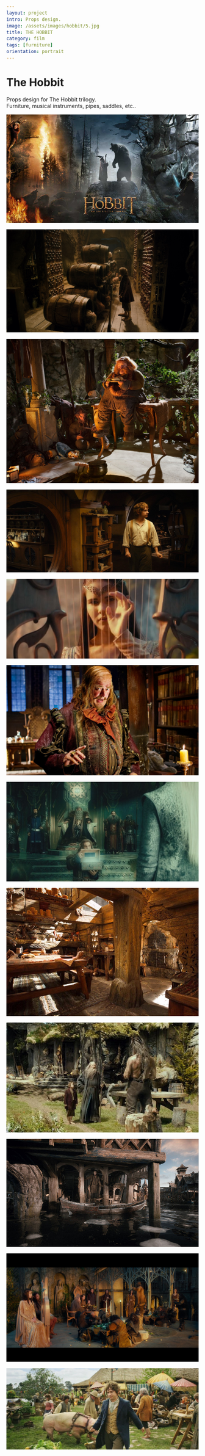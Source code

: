 ```yaml
---
layout: project
intro: Props design.  
image: /assets/images/hobbit/5.jpg
title: THE HOBBIT
category: film
tags: [furniture]
orientation: portrait
---
```


# The Hobbit

Props design for The Hobbit trilogy. <br>
Furniture, musical instruments, pipes, saddles, etc..

![](/assets/images/hobbit/0.jpeg)

![](/assets/images/hobbit/1.jpg)

![](/assets/images/hobbit/2.jpg)

![](/assets/images/hobbit/3.jpg)

![](/assets/images/hobbit/4.jpg)

![](/assets/images/hobbit/6.png)

![](/assets/images/hobbit/7.jpg)

![](/assets/images/hobbit/8.jpg)

![](/assets/images/hobbit/9.jpg)

![](/assets/images/hobbit/10.jpg)

![](/assets/images/hobbit/11.png)

![](/assets/images/hobbit/12.jpg)



